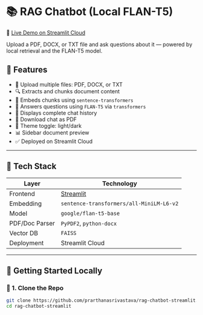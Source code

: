 # 📚 RAG Chatbot (Local FLAN-T5)

🔗 [Live Demo on Streamlit Cloud](https://rag-chatbot-app-8citezvaxq9gcwfpiuqzyx.streamlit.app/)

Upload a PDF, DOCX, or TXT file and ask questions about it — powered by local retrieval and the FLAN-T5 model.


## 📂 Features

- 📄 Upload multiple files: PDF, DOCX, or TXT
- 🔍 Extracts and chunks document content
- 🧠 Embeds chunks using `sentence-transformers`
- 💬 Answers questions using `FLAN-T5` via `transformers`
- 📜 Displays complete chat history
- 💾 Download chat as PDF
- 🎨 Theme toggle: light/dark
- 📊 Sidebar document preview
- ✅ Deployed on Streamlit Cloud

---

## 🧠 Tech Stack

| Layer | Technology |
|-------|------------|
| Frontend | [Streamlit](https://streamlit.io) |
| Embedding | `sentence-transformers/all-MiniLM-L6-v2` |
| Model | `google/flan-t5-base` |
| PDF/Doc Parser | `PyPDF2`, `python-docx` |
| Vector DB | `FAISS` |
| Deployment | Streamlit Cloud |

---

## 🚀 Getting Started Locally

### 🔧 1. Clone the Repo

```bash
git clone https://github.com/prarthanasrivastava/rag-chatbot-streamlit.git
cd rag-chatbot-streamlit
